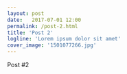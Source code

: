```yaml
---
layout: post
date:   2017-07-01 12:00
permalink: /post-2.html
title: 'Post 2'
logline: 'Lorem ipsum dolor sit amet'
cover_image: '1501077266.jpg'
---
```


Post #2
